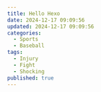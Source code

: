 ```yaml
---
title: Hello Hexo
date: 2024-12-17 09:09:56
updated: 2024-12-17 09:09:56
categories:
  - Sports
  - Baseball
tags:
  - Injury
  - Fight
  - Shocking
published: true  
---
```

